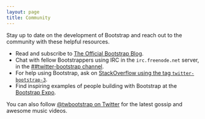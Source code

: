 ```yaml
---
layout: page
title: Community
---
```


Stay up to date on the development of Bootstrap and reach out to the community with these helpful resources.

- Read and subscribe to [The Official Bootstrap Blog](http://blog.getbootstrap.com/).
- Chat with fellow Bootstrappers using IRC in the `irc.freenode.net` server, in the [##twitter-bootstrap channel](irc://irc.freenode.net/#twitter-bootstrap).
- For help using Bootstrap, ask on [StackOverflow using the tag `twitter-bootstrap-3`](http://stackoverflow.com/questions/tagged/twitter-bootstrap-3).
- Find inspiring examples of people building with Bootstrap at the [Bootstrap Expo](http://expo.getbootstrap.com).

You can also follow [@twbootstrap on Twitter](https://twitter.com/twbootstrap) for the latest gossip and awesome music videos.

